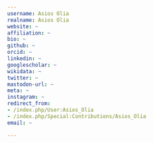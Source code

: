 ```yaml
---
username: Asios Olia
realname: Asios Olia
website: ~
affiliation: ~
bio: ~
github: ~
orcid: ~
linkedin: ~
googlescholar: ~
wikidata: ~
twitter: ~
mastodon-url: ~
meta: ~
instagram: ~
redirect_from:
- /index.php/User:Asios_Olia
- /index.php/Special:Contributions/Asios_Olia
email: ~

---
```

